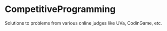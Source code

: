 # CompetitiveProgramming
Solutions to problems from various online judges like UVa, CodinGame, etc.
